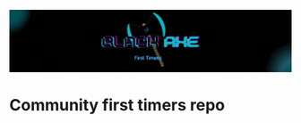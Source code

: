 ![](https://raw.githubusercontent.com/Black-Axe/DigitalAssets/main/Wikiimages/firsttimer/firsttimers.gif)

# Community first timers repo
